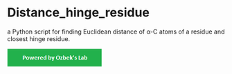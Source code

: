 # Distance_hinge_residue
 
a Python script for finding Euclidean distance of α-C atoms of a residue and closest hinge residue.

[![Powered by |Ozbek' Lab](https://raw.githubusercontent.com/Bio-Otto/Example_MD_Scripts/master/PoweredByOzbekLab.png)](http://compbio.bioe.eng.marmara.edu.tr/)

